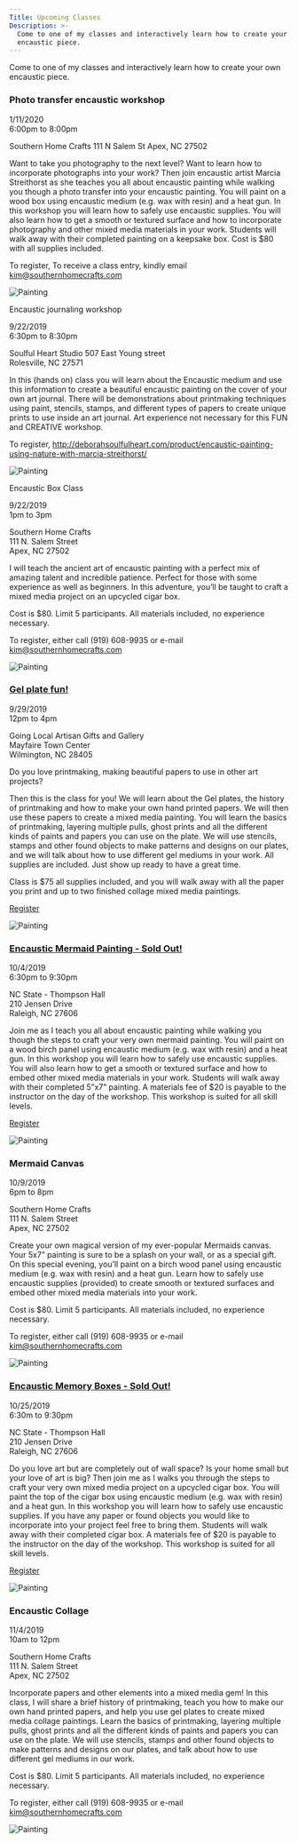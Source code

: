 ```yaml
---
Title: Upcoming Classes
Description: >-
  Come to one of my classes and interactively learn how to create your own
  encaustic piece.
---
```


Come to one of my classes and interactively learn how to create your own encaustic piece.

<div class="event">

  <h3 class="eventTitle">

Photo transfer encaustic workshop

  </h3>

  <div class="eventInfo">

  <div class="eventSideBar">

  1/11/2020  
  6:00pm to 8:00pm

  Southern Home Crafts
  111 N Salem St
  Apex, NC 27502

  </div>

  <div class="eventDetails">

Want to take you photography to the next level? Want to learn how to incorporate photographs into your work? Then join encaustic artist Marcia Streithorst as she teaches you all about encaustic painting while walking you though a photo transfer into your encaustic painting. You will paint on a wood box using encaustic medium (e.g. wax with resin) and a heat gun. In this workshop you will learn how to safely use encaustic supplies. You will also learn how to get a smooth or textured surface and how to incorporate photography and other mixed media materials in your work. Students will walk away with their completed painting on a keepsake box. Cost is $80 with all supplies included. 

To register, To receive a class entry, kindly email kim@southernhomecrafts.com
  <div class="eventPic">

  ![Painting](/assets/paintings/img_6700-thumbnail.jpg)



Encaustic journaling workshop

  </h3>

  <div class="eventInfo">

  <div class="eventSideBar">

  9/22/2019  
  6:30pm to 8:30pm

  Soulful Heart Studio
  507 East Young street  
  Rolesville, NC 27571 

  </div>

  <div class="eventDetails">

In this (hands on) class you will learn about the Encaustic medium and use this information to create a beautiful encaustic painting on the cover of your own art journal.  There will be demonstrations about printmaking techniques using paint, stencils, stamps, and different types of papers to create unique prints to use inside an art journal.   Art experience not necessary for this FUN and CREATIVE workshop.

To register, http://deborahsoulfulheart.com/product/encaustic-painting-using-nature-with-marcia-streithorst/
  <div class="eventPic">

  ![Painting](/assets/paintings/img_6700-thumbnail.jpg)

Encaustic Box Class

  </h3>

  <div class="eventInfo">

  <div class="eventSideBar">

  9/22/2019  
  1pm to 3pm

  Southern Home Crafts  
  111 N. Salem Street  
  Apex, NC 27502  

  </div>

  <div class="eventDetails">

I will teach the ancient art of encaustic painting with a perfect mix of amazing talent and incredible patience.
Perfect for those with some experience as well as beginners. 
In this adventure, you’ll be taught to craft a mixed media project on an upcycled cigar box. 

Cost is $80. Limit 5 participants. All materials included, no experience necessary.

To register, either call (919) 608-9935 or e-mail kim@southernhomecrafts.com

  <div class="eventPic">

  ![Painting](/assets/paintings/img_20181207_192415~2-thumbnail.jpg)

  </div>

  </div>

  </div>

</div>

<div class="event">

  <h3 class="eventTitle">


[Gel plate fun!](https://goinglocalnc.com/classes)

  </h3>

  <div class="eventInfo">

  <div class="eventSideBar">

  9/29/2019  
  12pm to 4pm

  Going Local Artisan Gifts and Gallery  
  Mayfaire Town Center  
  Wilmington, NC 28405  

  </div>

  <div class="eventDetails">

Do you love printmaking, making beautiful papers to use in other art projects?

Then this is the class for you! We will learn about the Gel plates, the history of printmaking and how to make your own hand printed papers. We will then use these papers to create a mixed media painting.  You will learn the basics of printmaking, layering multiple pulls, ghost prints and all the different kinds of paints and papers you can use on the plate. We will use stencils, stamps and other found objects to make patterns and designs on our plates, and we will talk about how to use different gel mediums in your work. All supplies are included. Just show up ready to have a great time.

Class is $75 all supplies included, and you will walk away with all the paper you print and up to two finished collage mixed media paintings.

  [Register](https://goinglocalnc.com/classes)

  <div class="eventPic">

  ![Painting](/assets/paintings/img_20170401_192350-thumbnail.jpg)

  </div>

  </div>

  </div>

</div>

<div class="event">

  <h3 class="eventTitle">


[Encaustic Mermaid Painting - Sold Out!](https://crafts.arts.ncsu.edu/classes-and-workshops/art-on-paper/)

  </h3>

  <div class="eventInfo">

  <div class="eventSideBar">

  10/4/2019  
  6:30pm to 9:30pm

  NC State - Thompson Hall  
  210 Jensen Drive  
  Raleigh, NC 27606  

  </div>

  <div class="eventDetails">

Join me as I teach you all about encaustic painting while walking you though the steps to craft your very own mermaid painting. You will paint on a wood birch panel using encaustic medium (e.g. wax with resin) and a heat gun. In this workshop you will learn how to safely use encaustic supplies. You will also learn how to get a smooth or textured surface and how to embed other mixed media materials in your work. Students will walk away with their completed 5”x7” painting. A materials fee of $20 is payable to the instructor on the day of the workshop. This workshop is suited for all skill levels.

  [Register](https://crafts.arts.ncsu.edu/classes-and-workshops/art-on-paper/)

  <div class="eventPic">

  ![Painting](/assets/paintings/img_6550-thumbnail.jpg)

  </div>

  </div>

  </div>

</div>

<div class="event">

  <h3 class="eventTitle">

Mermaid Canvas

  </h3>

  <div class="eventInfo">

  <div class="eventSideBar">

  10/9/2019  
  6pm to 8pm

  Southern Home Crafts  
  111 N. Salem Street  
  Apex, NC 27502  

  </div>

  <div class="eventDetails">

Create your own magical version of my ever-popular Mermaids canvas. Your 5x7” painting is sure to be a splash on your wall, or as a special gift. On this special evening, you’ll paint on a birch wood panel using encaustic medium (e.g. wax with resin) and a heat gun. Learn how to safely use encaustic supplies (provided) to create smooth or textured surfaces and embed other mixed media materials into your work.

Cost is $80. Limit 5 participants. All materials included, no experience necessary.

To register, either call (919) 608-9935 or e-mail kim@southernhomecrafts.com

  <div class="eventPic">

  ![Painting](/assets/paintings/img_6540-thumbnail.jpg)

  </div>

  </div>

  </div>

</div>

<div class="event">

  <h3 class="eventTitle">


[Encaustic Memory Boxes - Sold Out!](https://crafts.arts.ncsu.edu/classes-and-workshops/art-on-paper/)

  </h3>

  <div class="eventInfo">

  <div class="eventSideBar">

  10/25/2019  
  6:30m to 9:30pm

  NC State - Thompson Hall  
  210 Jensen Drive  
  Raleigh, NC 27606  

  </div>

  <div class="eventDetails">

Do you love art but are completely out of wall space? Is your home small but your love of art is big? Then join me as I walks you through the steps to craft your very own mixed media project on a upcycled cigar box. You will paint the top of the cigar box using encaustic medium (e.g. wax with resin) and a heat gun. In this workshop you will learn how to safely use encaustic supplies. If you have any paper or found objects you would like to incorporate into your project feel free to bring them. Students will walk away with their completed cigar box. A materials fee of $20 is payable to the instructor on the day of the workshop. This workshop is suited for all skill levels.

  [Register](https://crafts.arts.ncsu.edu/classes-and-workshops/art-on-paper/)

  <div class="eventPic">

  ![Painting](/assets/paintings/img_20181207_192415~2-thumbnail.jpg)

  </div>

  </div>

  </div>

</div>

<div class="event">

  <h3 class="eventTitle">

Encaustic Collage

  </h3>

  <div class="eventInfo">

  <div class="eventSideBar">

  11/4/2019  
  10am to 12pm

  Southern Home Crafts  
  111 N. Salem Street  
  Apex, NC 27502  

  </div>

  <div class="eventDetails">

Incorporate papers and other elements into a mixed media gem! In this class, I will share a brief history of printmaking, teach you how to make our own hand printed papers,
and help you use gel plates to create mixed media collage paintings. Learn the basics of printmaking, layering multiple pulls, ghost prints and all the different kinds of paints and papers you can use on the plate. We will use stencils, stamps and
other found objects to make patterns and designs on our plates, and talk about how to use different gel mediums in our work.  

Cost is $80. Limit 5 participants. All materials included, no experience necessary.

To register, either call (919) 608-9935 or e-mail kim@southernhomecrafts.com

  <div class="eventPic">

  ![Painting](/assets/paintings/img_6518-thumbnail.jpg)

  </div>

  </div>

  </div>

</div>
